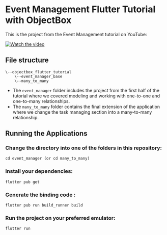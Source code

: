 # Event Management Flutter Tutorial with ObjectBox

This is the project from the Event Management tutorial on YouTube:

[![Watch the video](https://img.youtube.com/vi/6YPSQPS_bhU/hqdefault.jpg)](https://youtu.be/6YPSQPS_bhU)

## File structure
```
\--objectbox_flutter_tutorial
    \--event_manager_base
    \--many_to_many
```

- The `event_manager` folder includes the project from the first half of the tutorial where we covered
  modeling and working with one-to-one and one-to-many relationships.
- The `many_to_many` folder contains
  the final extension of the application where we change the task managing section into a many-to-many
  relationship.

## Running the Applications

### Change the directory into one of the folders in this repository:

```
cd event_manager (or cd many_to_many)
```

### Install your dependencies:

```
flutter pub get
```

### Generate the binding code :

```
flutter pub run build_runner build
```

### Run the project on your preferred emulator:

```
flutter run
```

